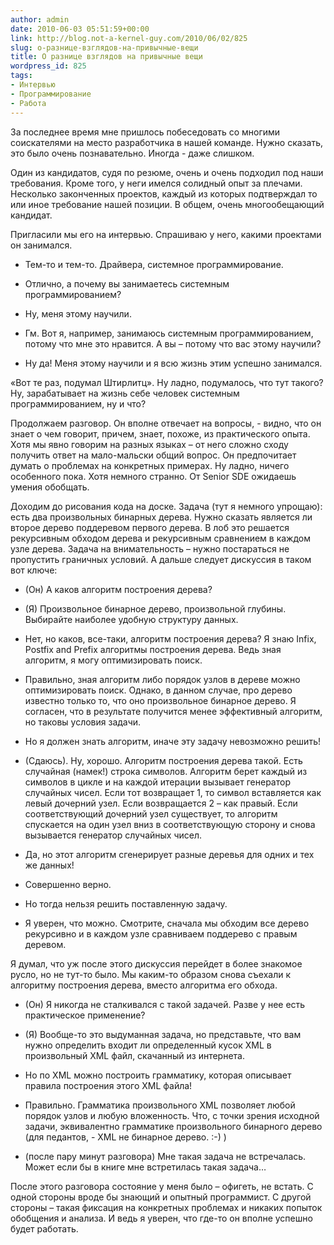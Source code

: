 ```yaml
---
author: admin
date: 2010-06-03 05:51:59+00:00
link: http://blog.not-a-kernel-guy.com/2010/06/02/825
slug: о-разнице-взглядов-на-привычные-вещи
title: О разнице взглядов на привычные вещи
wordpress_id: 825
tags:
- Интервью
- Программирование
- Работа
---
```


За последнее время мне пришлось побеседовать со многими соискателями на место разработчика в нашей команде. Нужно сказать, это было очень познавательно. Иногда - даже слишком.

Один из кандидатов, судя по резюме, очень и очень подходил под наши требования. Кроме того, у неги имелся солидный опыт за плечами. Несколько законченных проектов, каждый из которых подтверждал то или иное требование нашей позиции. В общем, очень многообещающий кандидат.

Пригласили мы его на интервью. Спрашиваю у него, какими проектами он занимался. 

  * Тем-то и тем-то. Драйвера, системное программирование.

  * Отлично, а почему вы занимаетесь системным программированием?

  * Ну, меня этому научили.

  * Гм. Вот я, например, занимаюсь системным программированием, потому что мне это нравится. А вы – потому что вас этому научили?

  * Ну да! Меня этому научили и я всю жизнь этим успешно занимался.

«Вот те раз, подумал Штирлитц». Ну ладно, подумалось, что тут такого? Ну, зарабатывает на жизнь себе человек системным программированием, ну и что?

Продолжаем разговор. Он вполне отвечает на вопросы, - видно, что он знает о чем говорит, причем, знает, похоже, из практического опыта. Хотя мы явно говорим на разных языках – от него сложно сходу получить ответ на мало-мальски общий вопрос. Он предпочитает думать о проблемах на конкретных примерах. Ну ладно, ничего особенного пока. Хотя немного странно. От Senior SDE ожидаешь умения обобщать.

Доходим до рисования кода на доске. Задача (тут я немного упрощаю): есть два произвольных бинарных дерева. Нужно сказать является ли второе дерево поддеревом первого дерева. В лоб это решается рекурсивным обходом дерева и рекурсивным сравнением в каждом узле дерева. Задача на внимательность – нужно постараться не пропустить граничных условий. А дальше следует дискуссия в таком вот ключе:

  * (Он) А каков алгоритм построения дерева?

  * (Я) Произвольное бинарное дерево, произвольной глубины. Выбирайте наиболее удобную структуру данных.

  * Нет, но каков, все-таки, алгоритм построения дерева? Я знаю Infix, Postfix and Prefix алгоритмы построения дерева.  Ведь зная алгоритм, я могу оптимизировать поиск. 

  * Правильно, зная алгоритм либо порядок узлов в дереве можно оптимизировать поиск. Однако, в данном случае, про дерево известно только то, что оно произвольное бинарное дерево. Я согласен, что в результате получится менее эффективный алгоритм, но таковы условия задачи.

  * Но я должен знать алгоритм, иначе эту задачу невозможно решить!

  * (Сдаюсь). Ну, хорошо. Алгоритм построения дерева такой. Есть случайная (намек!) строка символов. Алгоритм берет каждый из символов в цикле и на каждой итерации вызывает генератор случайных чисел. Если тот возвращает 1, то символ вставляется как левый дочерний узел. Если возвращается 2 – как правый. Если соответствующий дочерний узел существует, то алгоритм спускается на один узел вниз в соответствующую сторону и снова вызывается генератор случайных чисел.

  * Да, но этот алгоритм сгенерирует разные деревья для одних и тех же данных!

  * Совершенно верно.

  * Но тогда нельзя решить поставленную задачу.

  * Я уверен, что можно. Смотрите, сначала мы обходим все дерево рекурсивно и в каждом узле сравниваем поддерево с правым деревом.

Я думал, что уж после этого дискуссия перейдет в более знакомое русло, но не тут-то было. Мы каким-то образом снова съехали к алгоритму построения дерева, вместо алгоритма его обхода.

  * (Он) Я никогда не сталкивался с такой задачей. Разве у нее есть практическое применение?

  * (Я) Вообще-то это выдуманная задача, но представьте, что вам нужно определить входит ли определенный кусок XML  в произвольный XML файл, скачанный из интернета.

  * Но по XML можно построить грамматику, которая описывает правила построения этого XML файла!

  * Правильно. Грамматика произвольного XML позволяет любой порядок узлов и любую вложенность. Что, с точки зрения исходной задачи, эквивалентно грамматике произвольного бинарного дерево (для педантов, - XML не бинарное дерево. :-) )

  * (после пару минут разговора) Мне такая задача не встречалась. Может если бы в книге мне встретилась такая задача…

После этого разговора состояние у меня было – офигеть, не встать. С одной стороны вроде бы знающий и опытный программист. С другой стороны – такая фиксация на конкретных проблемах и никаких попыток обобщения и анализа. И ведь я уверен, что где-то он вполне успешно будет работать.
